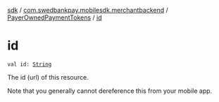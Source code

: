 [sdk](../../index.md) / [com.swedbankpay.mobilesdk.merchantbackend](../index.md) / [PayerOwnedPaymentTokens](index.md) / [id](./id.md)

# id

`val id: `[`String`](https://kotlinlang.org/api/latest/jvm/stdlib/kotlin/-string/index.html)

The id (url) of this resource.

Note that you generally cannot dereference this from your mobile app.

